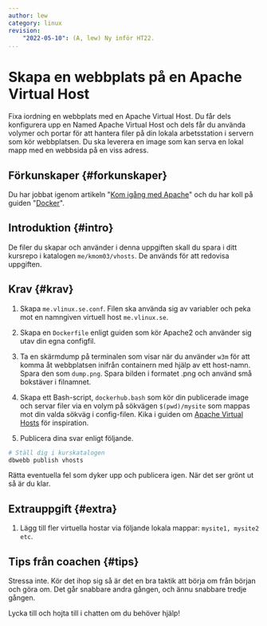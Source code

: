 ```yaml
---
author: lew
category: linux
revision:
    "2022-05-10": (A, lew) Ny inför HT22.
...
```


Skapa en webbplats på en Apache Virtual Host
==================================

Fixa iordning en webbplats med en Apache Virtual Host. Du får dels konfigurera upp en Named Apache Virtual Host och dels får du använda volymer och portar för att hantera filer på din lokala arbetsstation i servern som kör webbplatsen. Du ska leverera en image som kan serva en lokal mapp med en webbsida på en viss adress.

<!--more-->



Förkunskaper {#forkunskaper}
-----------------------

Du har jobbat igenom artikeln "[Kom igång med Apache](kunskap/kom-igang-med-apache)" och du har koll på guiden "[Docker](guide/docker)".



Introduktion {#intro}
-----------------------

De filer du skapar och använder i denna uppgiften skall du spara i ditt kursrepo i katalogen `me/kmom03/vhosts`. De används för att redovisa uppgiften.



Krav {#krav}
-----------------------

1. Skapa `me.vlinux.se.conf`. Filen ska använda sig av variabler och peka mot en namngiven virtuell host `me.vlinux.se`.

1. Skapa en `Dockerfile` enligt guiden som kör Apache2 och använder sig utav din egna configfil.

1. Ta en skärmdump på terminalen som visar när du använder `w3m` för att komma åt webbplatsen inifrån containern med hjälp av ett host-namn. Spara den som `dump.png`. Spara bilden i formatet .png och använd små bokstäver i filnamnet.

1. Skapa ett Bash-script, `dockerhub.bash` som kör din publicerade image och servar filer via en volym på sökvägen `$(pwd)/mysite` som mappas mot din valda sökväg i config-filen. Kika i guiden om [Apache Virtual Hosts](docker/apache-vh) för inspiration.

1. Publicera dina svar enligt följande.

```bash
# Ställ dig i kurskatalogen
dbwebb publish vhosts
```

Rätta eventuella fel som dyker upp och publicera igen. När det ser grönt ut så är du klar.



Extrauppgift {#extra}
-----------------------

1. Lägg till fler virtuella hostar via följande lokala mappar: `mysite1, mysite2 etc`.



Tips från coachen {#tips}
-----------------------

Stressa inte. Kör det ihop sig så är det en bra taktik att börja om från början och göra om. Det går snabbare andra gången, och ännu snabbare tredje gången.

Lycka till och hojta till i chatten om du behöver hjälp!
